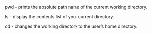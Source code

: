 pwd - prints the absolute path name of the current working directory.

ls - display the contents list of your current directory.

cd - changes the working directory to the user’s home directory.


